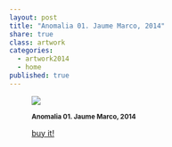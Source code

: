 ```yaml
---
layout: post
title: "Anomalia 01. Jaume Marco, 2014"
share: true
class: artwork
categories:
  - artwork2014
  - home
published: true
---
```


<figure class="text-center">
	<img src="http://www.artinpocket.cat/wp-content/uploads/2014/07/3-anomalia-01-jaume-marco-juliol-2014-watermark-1180x1180.jpg" sizes="100vw" srcset="http://www.artinpocket.cat/wp-content/uploads/2014/07/3-anomalia-01-jaume-marco-juliol-2014-watermark-380x380.jpg 380w, http://www.artinpocket.cat/wp-content/uploads/2014/07/3-anomalia-01-jaume-marco-juliol-2014-watermark-1024x1024.jpg 1024w, http://www.artinpocket.cat/wp-content/uploads/2014/07/3-anomalia-01-jaume-marco-juliol-2014-watermark-1180x1180.jpg 1180w" />
	<figcaption>
		<p><small><strong>Anomalia 01. Jaume Marco, 2014</strong></small></p>
		<p><a href="http://www.artinpocket.cat/product/anomalia-01-jaume-marco-2014/" class="btn btn-primary btn-lg"><i class="fa fa-credit-card"></i> buy it!</a></p>
	</figcaption>
</figure>